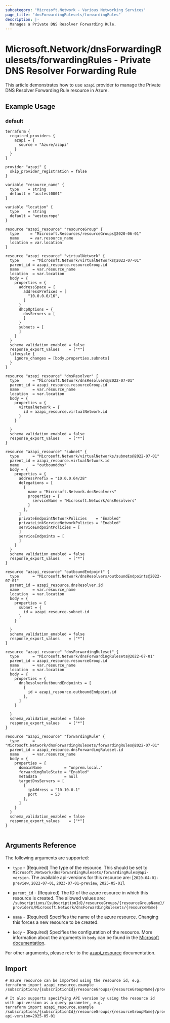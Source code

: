 ```yaml
---
subcategory: "Microsoft.Network - Various Networking Services"
page_title: "dnsForwardingRulesets/forwardingRules"
description: |-
  Manages a Private DNS Resolver Forwarding Rule.
---
```


# Microsoft.Network/dnsForwardingRulesets/forwardingRules - Private DNS Resolver Forwarding Rule

This article demonstrates how to use `azapi` provider to manage the Private DNS Resolver Forwarding Rule resource in Azure.



## Example Usage

### default

```hcl
terraform {
  required_providers {
    azapi = {
      source = "Azure/azapi"
    }
  }
}

provider "azapi" {
  skip_provider_registration = false
}

variable "resource_name" {
  type    = string
  default = "acctest0001"
}

variable "location" {
  type    = string
  default = "westeurope"
}

resource "azapi_resource" "resourceGroup" {
  type     = "Microsoft.Resources/resourceGroups@2020-06-01"
  name     = var.resource_name
  location = var.location
}

resource "azapi_resource" "virtualNetwork" {
  type      = "Microsoft.Network/virtualNetworks@2022-07-01"
  parent_id = azapi_resource.resourceGroup.id
  name      = var.resource_name
  location  = var.location
  body = {
    properties = {
      addressSpace = {
        addressPrefixes = [
          "10.0.0.0/16",
        ]
      }
      dhcpOptions = {
        dnsServers = [
        ]
      }
      subnets = [
      ]
    }
  }
  schema_validation_enabled = false
  response_export_values    = ["*"]
  lifecycle {
    ignore_changes = [body.properties.subnets]
  }
}

resource "azapi_resource" "dnsResolver" {
  type      = "Microsoft.Network/dnsResolvers@2022-07-01"
  parent_id = azapi_resource.resourceGroup.id
  name      = var.resource_name
  location  = var.location
  body = {
    properties = {
      virtualNetwork = {
        id = azapi_resource.virtualNetwork.id
      }
    }

  }
  schema_validation_enabled = false
  response_export_values    = ["*"]
}

resource "azapi_resource" "subnet" {
  type      = "Microsoft.Network/virtualNetworks/subnets@2022-07-01"
  parent_id = azapi_resource.virtualNetwork.id
  name      = "outbounddns"
  body = {
    properties = {
      addressPrefix = "10.0.0.64/28"
      delegations = [
        {
          name = "Microsoft.Network.dnsResolvers"
          properties = {
            serviceName = "Microsoft.Network/dnsResolvers"
          }
        },
      ]
      privateEndpointNetworkPolicies    = "Enabled"
      privateLinkServiceNetworkPolicies = "Enabled"
      serviceEndpointPolicies = [
      ]
      serviceEndpoints = [
      ]
    }
  }
  schema_validation_enabled = false
  response_export_values    = ["*"]
}

resource "azapi_resource" "outboundEndpoint" {
  type      = "Microsoft.Network/dnsResolvers/outboundEndpoints@2022-07-01"
  parent_id = azapi_resource.dnsResolver.id
  name      = var.resource_name
  location  = var.location
  body = {
    properties = {
      subnet = {
        id = azapi_resource.subnet.id
      }
    }

  }
  schema_validation_enabled = false
  response_export_values    = ["*"]
}

resource "azapi_resource" "dnsForwardingRuleset" {
  type      = "Microsoft.Network/dnsForwardingRulesets@2022-07-01"
  parent_id = azapi_resource.resourceGroup.id
  name      = var.resource_name
  location  = var.location
  body = {
    properties = {
      dnsResolverOutboundEndpoints = [
        {
          id = azapi_resource.outboundEndpoint.id
        },
      ]
    }

  }
  schema_validation_enabled = false
  response_export_values    = ["*"]
}

resource "azapi_resource" "forwardingRule" {
  type      = "Microsoft.Network/dnsForwardingRulesets/forwardingRules@2022-07-01"
  parent_id = azapi_resource.dnsForwardingRuleset.id
  name      = var.resource_name
  body = {
    properties = {
      domainName          = "onprem.local."
      forwardingRuleState = "Enabled"
      metadata            = null
      targetDnsServers = [
        {
          ipAddress = "10.10.0.1"
          port      = 53
        },
      ]
    }
  }
  schema_validation_enabled = false
  response_export_values    = ["*"]
}


```



## Arguments Reference

The following arguments are supported:

* `type` - (Required) The type of the resource. This should be set to `Microsoft.Network/dnsForwardingRulesets/forwardingRules@api-version`. The available api-versions for this resource are: [`2020-04-01-preview`, `2022-07-01`, `2023-07-01-preview`, `2025-05-01`].

* `parent_id` - (Required) The ID of the azure resource in which this resource is created. The allowed values are:  
  `/subscriptions/{subscriptionId}/resourceGroups/{resourceGroupName}/providers/Microsoft.Network/dnsForwardingRulesets/{resourceName}`

* `name` - (Required) Specifies the name of the azure resource. Changing this forces a new resource to be created.

* `body` - (Required) Specifies the configuration of the resource. More information about the arguments in `body` can be found in the [Microsoft documentation](https://learn.microsoft.com/en-us/azure/templates/Microsoft.Network/dnsForwardingRulesets/forwardingRules?pivots=deployment-language-terraform).

For other arguments, please refer to the [azapi_resource](https://registry.terraform.io/providers/Azure/azapi/latest/docs/resources/resource) documentation.

## Import

 ```shell
 # Azure resource can be imported using the resource id, e.g.
 terraform import azapi_resource.example /subscriptions/{subscriptionId}/resourceGroups/{resourceGroupName}/providers/Microsoft.Network/dnsForwardingRulesets/{resourceName}/forwardingRules/{resourceName}
 
 # It also supports specifying API version by using the resource id with api-version as a query parameter, e.g.
 terraform import azapi_resource.example /subscriptions/{subscriptionId}/resourceGroups/{resourceGroupName}/providers/Microsoft.Network/dnsForwardingRulesets/{resourceName}/forwardingRules/{resourceName}?api-version=2025-05-01
 ```
